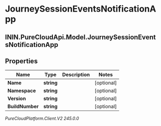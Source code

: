 # JourneySessionEventsNotificationApp

## ININ.PureCloudApi.Model.JourneySessionEventsNotificationApp

## Properties

|Name | Type | Description | Notes|
|------------ | ------------- | ------------- | -------------|
| **Name** | **string** |  | [optional] |
| **Namespace** | **string** |  | [optional] |
| **Version** | **string** |  | [optional] |
| **BuildNumber** | **string** |  | [optional] |



_PureCloudPlatform.Client.V2 245.0.0_
